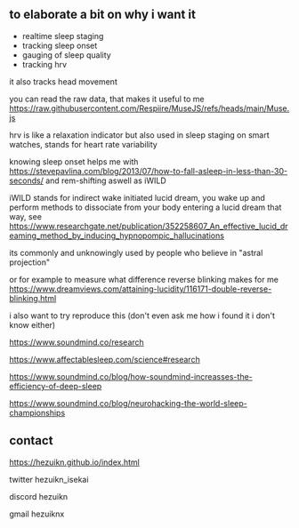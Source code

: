 ## to elaborate a bit on why i want it

- realtime sleep staging
- tracking sleep onset
- gauging of sleep quality
- tracking hrv

it also tracks head movement

you can read the raw data, that makes it useful to me https://raw.githubusercontent.com/Respiire/MuseJS/refs/heads/main/Muse.js

hrv is like a relaxation indicator but also used in sleep staging on smart watches, stands for heart rate variability

knowing sleep onset helps me with https://stevepavlina.com/blog/2013/07/how-to-fall-asleep-in-less-than-30-seconds/
and rem-shifting aswell as iWILD

iWILD stands for indirect wake initiated lucid dream, you wake up and perform methods to dissociate from your body entering a lucid dream that way, see https://www.researchgate.net/publication/352258607_An_effective_lucid_dreaming_method_by_inducing_hypnopompic_hallucinations

its commonly and unknowingly used by people who believe in "astral projection"

or for example to measure what difference reverse blinking makes for me https://www.dreamviews.com/attaining-lucidity/116171-double-reverse-blinking.html

i also want to try reproduce this (don't even ask me how i found it i don't know either)

https://www.soundmind.co/research

https://www.affectablesleep.com/science#research

https://www.soundmind.co/blog/how-soundmind-increasses-the-efficiency-of-deep-sleep

https://www.soundmind.co/blog/neurohacking-the-world-sleep-championships

## contact

https://hezuikn.github.io/index.html

twitter hezuikn_isekai

discord hezuikn

gmail hezuiknx
